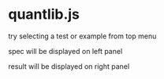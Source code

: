 # quantlib.js

try selecting a test or example from top menu

spec will be displayed on left panel

result will be displayed on right panel